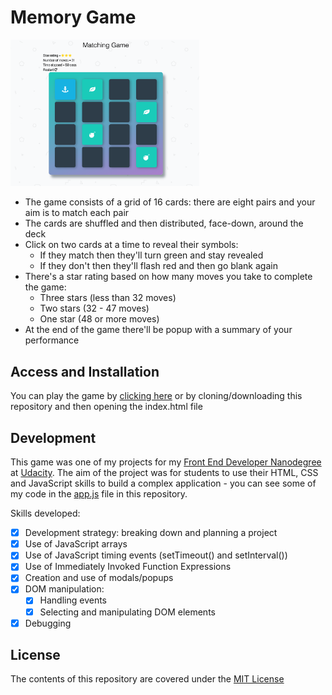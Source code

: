 # Memory Game

<img src="/img/Memory Game Screenshot.png" alt="screenshot of memory game" width="60%" height="60%">

- The game consists of a grid of 16 cards: there are eight pairs and your aim is to match each pair
- The cards are shuffled and then distributed, face-down, around the deck
- Click on two cards at a time to reveal their symbols:
  - If they match then they'll turn green and stay revealed
  - If they don't then they'll flash red and then go blank again
- There's a star rating based on how many moves you take to complete the game:
  - Three stars (less than 32 moves)
  - Two stars (32 - 47 moves) 
  - One star (48 or more moves)
- At the end of the game there'll be popup with a summary of your performance

## Access and Installation

You can play the game by [clicking here][1] or by cloning/downloading this repository and then opening the index.html file

## Development

This game was one of my projects for my [Front End Developer Nanodegree][2] at [Udacity][3]. The aim of the project was for students to use their HTML, CSS and JavaScript skills to build a complex application - you can see some of my code in the [app.js](js/app.js) file in this repository.

Skills developed:

* [x] Development strategy: breaking down and planning a project
* [x] Use of JavaScript arrays
* [x] Use of JavaScript timing events (setTimeout() and setInterval())
* [x] Use of Immediately Invoked Function Expressions
* [x] Creation and use of modals/popups
* [x] DOM manipulation:
  * [x] Handling events
  * [x] Selecting and manipulating DOM elements
* [x] Debugging

## License

The contents of this repository are covered under the [MIT License](LICENSE)

[1]:https://wlabi.github.io/Memory-Game-Udacity-FEND/
[2]:https://eu.udacity.com/course/front-end-web-developer-nanodegree--nd001
[3]:https://eu.udacity.com/
